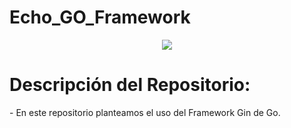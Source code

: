 ﻿# Echo_GO_Framework
 <div align="center">
  <a href="https://skillicons.dev">
    <img src="https://skillicons.dev/icons?i=golang" />
  </a>
</div>
<h1>Descripción del Repositorio:</h1>
<p>- En este repositorio planteamos el uso del Framework Gin de Go.</p>
